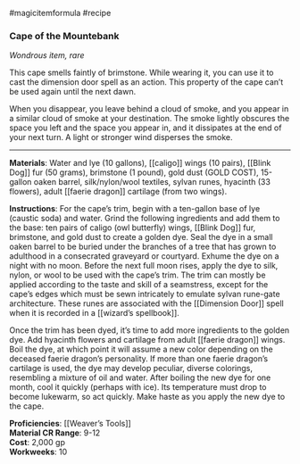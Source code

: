 #magicitemformula #recipe 
### Cape of the Mountebank

_Wondrous item, rare_  

This cape smells faintly of brimstone. While wearing it, you can use it to cast the dimension door spell as an action. This property of the cape can’t be used again until the next dawn.

When you disappear, you leave behind a cloud of smoke, and you appear in a similar cloud of smoke at your destination. The smoke lightly obscures the space you left and the space you appear in, and it dissipates at the end of your next turn. A light or stronger wind disperses the smoke.

---

**Materials**: Water and lye (10 gallons), [[caligo]] wings (10 pairs), [[Blink Dog]] fur (50 grams), brimstone (1 pound), gold dust (GOLD COST), 15-gallon oaken barrel, silk/nylon/wool textiles, sylvan runes, hyacinth (33 flowers), adult [[faerie dragon]] cartilage (from two wings).

**Instructions**: For the cape’s trim, begin with a ten-gallon base of lye (caustic soda) and water. Grind the following ingredients and add them to the base: ten pairs of caligo (owl butterfly) wings, [[Blink Dog]] fur, brimstone, and gold dust to create a golden dye. Seal the dye in a small oaken barrel to be buried under the branches of a tree that has grown to adulthood in a consecrated graveyard or courtyard. Exhume the dye on a night with no moon. Before the next full moon rises, apply the dye to silk, nylon, or wool to be used with the cape’s trim. The trim can mostly be applied according to the taste and skill of a seamstress, except for the cape’s edges which must be sewn intricately to emulate sylvan rune-gate architecture. These runes are associated with the [[Dimension Door]] spell when it is recorded in a [[wizard’s spellbook]].

Once the trim has been dyed, it’s time to add more ingredients to the golden dye. Add hyacinth flowers and cartilage from adult [[faerie dragon]] wings. Boil the dye, at which point it will assume a new color depending on the deceased faerie dragon’s personality. If more than one faerie dragon’s cartilage is used, the dye may develop peculiar, diverse colorings, resembling a mixture of oil and water. After boiling the new dye for one month, cool it quickly (perhaps with ice). Its temperature must drop to become lukewarm, so act quickly. Make haste as you apply the new dye to the cape.

**Proficiencies**: [[Weaver’s Tools]]  
**Material CR Range**: 9-12  
**Cost**: 2,000 gp  
**Workweeks**: 10